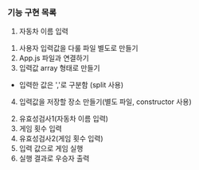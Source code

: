 ### 기능 구현 목록

1. 자동차 이름 입력
1) 사용자 입력값을 다룰 파일 별도로 만들기
2) App.js 파일과 연결하기
3) 입력값 array 형태로 만들기
- 입력한 값은 ','로 구분함 (split 사용)
4) 입력값을 저장할 장소 만들기(별도 파일, constructor 사용)
2. 유효성검사1(자동차 이름 입력)
3. 게임 횟수 입력
4. 유효성검사2(게임 횟수 입력)
5. 입력 값으로 게임 실행
6. 실행 결과로 우승자 출력
